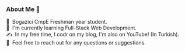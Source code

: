### About Me 👋

📕  &nbsp;Bogazici CmpE Freshman year student.\
🌱  &nbsp;I'm currently learning Full-Stack Web Development.\
✍️  &nbsp;In my free time, I codr on my blog, I'm also on YouTube! (In Turkish).\
💬  &nbsp;Feel free to reach out for any questions or suggestions.
